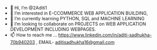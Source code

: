- 👋 Hi, I’m @2Aditi1
- 👀 I’m interested in E-CCOMMERCE WEB APPLICATION BUILDING, 
- 🌱 I’m currently learning PYTHON, SQL and MACHINE LEARNING
- 💞️ I’m looking to collaborate on PROJECTS on WEB APPLICATION DEVELOPMENT INCLUDING WEBPAGES.
- 📫 How to reach me ... https://www.linkedin.com/in/aditi-sadhukha-70b940203 , EMAIL- aditisadhukha16@gmail.com

<!---
2Aditi1/2Aditi1 is a ✨ special ✨ repository because its `README.md` (this file) appears on your GitHub profile.
You can click the Preview link to take a look at your changes.
--->
